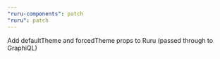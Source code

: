 ```yaml
---
"ruru-components": patch
"ruru": patch
---
```


Add defaultTheme and forcedTheme props to Ruru (passed through to GraphiQL)

